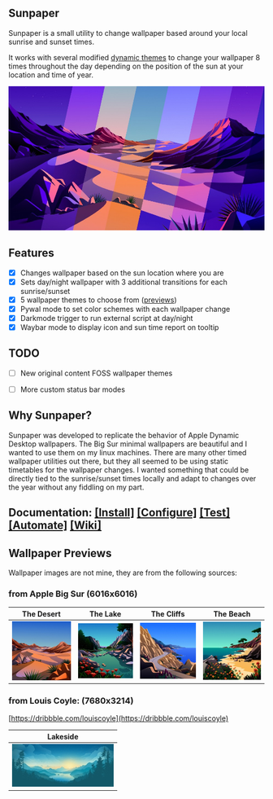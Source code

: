 ## Sunpaper

Sunpaper is a small utility to change wallpaper based around your local sunrise and sunset times. 

It works with several modified [dynamic themes](#wallpaper-previews) to change your wallpaper 8 times throughout the day depending on the position of the sun at your location and time of year.

![Screenshot](screenshots/screenshot.jpg)


## Features

- [x] Changes wallpaper based on the sun location where you are
- [x] Sets day/night wallpaper with 3 additional transitions for each sunrise/sunset
- [x] 5 wallpaper themes to choose from ([previews](#wallpaper-previews))
- [x] Pywal mode to set color schemes with each wallpaper change
- [x] Darkmode trigger to run external script at day/night
- [x] Waybar mode to display icon and sun time report on tooltip

## TODO

- [ ] New original content FOSS wallpaper themes
- [ ] More custom status bar modes 


## Why Sunpaper?

Sunpaper was developed to replicate the behavior of Apple Dynamic Desktop wallpapers. The Big Sur minimal wallpapers are beautiful and I wanted to use them on my linux machines. There are many other timed wallpaper utilities out there, but they all seemed to be using static timetables for the wallpaper changes. I wanted something that could be directly tied to the sunrise/sunset times locally and adapt to changes over the year without any fiddling on my part.


## Documentation: [[Install]](https://github.com/hexive/sunpaper/wiki/1-Install) [[Configure]](https://github.com/hexive/sunpaper/wiki/2-Configure) [[Test]](https://github.com/hexive/sunpaper/wiki/3-Test-it) [[Automate]](https://github.com/hexive/sunpaper/wiki/4-Set-it-to-run-automatically) [[Wiki]](https://github.com/hexive/sunpaper/wiki)


## Wallpaper Previews

Wallpaper images are not mine, they are from the following sources:

### from Apple Big Sur (6016x6016)

|The Desert|The Lake|The Cliffs|The Beach|
|--|--|--|--|
|![Thumbnail](screenshots/the-desert-200.jpg)|![Thumbnail](screenshots/the-lake-200.jpg)|![Thumbnail](screenshots/the-cliffs-200.jpg)|![Thumbnail](screenshots/the-beach-200.jpg)|


### from Louis Coyle: (7680x3214) 
[https://dribbble.com/louiscoyle](https://dribbble.com/louiscoyle)


|Lakeside|
|--|
|![Thumbnail](screenshots/lakeside-200.jpg)|
